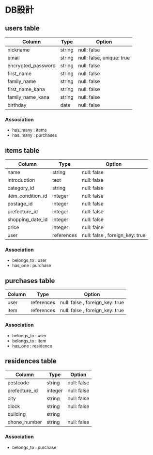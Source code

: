 # DB設計

## users table

| Column                | Type           | Option           |
| --------------------- | -------------- | ---------------- |
| nickname              | string         | null: false      |
| email                 | string         | null: false, unique: true      |
| encrypted_password    | string         | null: false      |
| first_name            | string         | null: false      |
| family_name           | string         | null: false      |
| first_name_kana       | string         | null: false      |
| family_name_kana      | string         | null: false      |
| birthday              | date           | null: false      |

### Association

- has_many : items
- has_many : purchases

## items table

| Column                | Type           | Option           |
| --------------------- | -------------- | ---------------- |
| name                  | string         | null: false      |
| introduction          | text           | null: false      |
| category_id           | string         | null: false      |
| item_condition_id     | integer        | null: false      |
| postage_id            | integer        | null: false      |
| prefecture_id         | integer        | null: false      |
| shopping_date_id      | integer        | null: false      |
| price                 | integer        | null: false      |
| user                  | references     | null: false , foreign_key: true     |

### Association

- belongs_to : user
- has_one : purchase

## purchases table

| Column                | Type           | Option           |
| --------------------- | -------------- | ---------------- |
| user                  | references     | null: false , foreign_key: true     |
| item                  | references     | null: false , foreign_key: true     |

### Association

- belongs_to : user
- belongs_to : item
- has_one     : residence

## residences table

|Column                 | Type            | Option           |
| --------------------- | -------------- | ---------------- |
| postcode              | string         | null: false      |
| prefecture_id         | integer        | null: false      |
| city                  | string         | null: false      |
| block                 | string         | null: false      |
| building              | string         |                  |
| phone_number          | string         | null: false      |

### Association

- belongs_to : purchase
